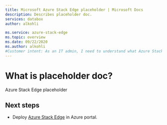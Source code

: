 ```yaml
---
title: Microsoft Azure Stack Edge placeholder | Microsoft Docs
description: Describes placeholder doc.
services: databox
author: alkohli

ms.service: azure-stack-edge
ms.topic: overview
ms.date: 09/22/2020
ms.author: alkohli
#Customer intent: As an IT admin, I need to understand what Azure Stack Edge is and how it works so I can use it to process and transform data before sending to Azure.
---
```

# What is placeholder doc?

Azure Stack Edge placeholder 

## Next steps

- Deploy [Azure Stack Edge](azure-stack-edge-gpu-deploy-prep.md) in Azure portal.
